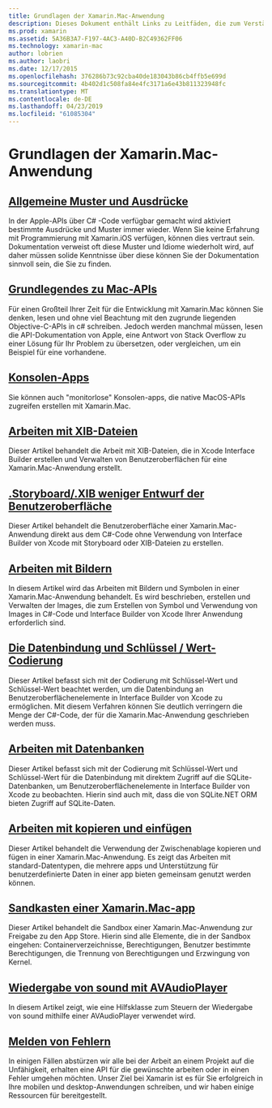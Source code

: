 ```yaml
---
title: Grundlagen der Xamarin.Mac-Anwendung
description: Dieses Dokument enthält Links zu Leitfäden, die zum Verständnis bei der Entwicklung von Xamarin.Mac-Anwendungen erforderlich sind verschiedene Konzepte zu beschreiben.
ms.prod: xamarin
ms.assetid: 5A36B3A7-F197-4AC3-A40D-B2C49362FF06
ms.technology: xamarin-mac
author: lobrien
ms.author: laobri
ms.date: 12/17/2015
ms.openlocfilehash: 376286b73c92cba40de183043b86cb4ffb5e699d
ms.sourcegitcommit: 4b402d1c508fa84e4fc3171a6e43b811323948fc
ms.translationtype: MT
ms.contentlocale: de-DE
ms.lasthandoff: 04/23/2019
ms.locfileid: "61085304"
---
```

# <a name="xamarinmac-application-fundamentals"></a>Grundlagen der Xamarin.Mac-Anwendung

## <a name="common-patterns-and-idiomsmacapp-fundamentalspatternsmd"></a>[Allgemeine Muster und Ausdrücke](~/mac/app-fundamentals/patterns.md)

In der Apple-APIs über C# -Code verfügbar gemacht wird aktiviert bestimmte Ausdrücke und Muster immer wieder. Wenn Sie keine Erfahrung mit Programmierung mit Xamarin.iOS verfügen, können dies vertraut sein. Dokumentation verweist oft diese Muster und Idiome wiederholt wird, auf daher müssen solide Kenntnisse über diese können Sie der Dokumentation sinnvoll sein, die Sie zu finden.

## <a name="understanding-mac-apismacapp-fundamentalsmac-apismd"></a>[Grundlegendes zu Mac-APIs](~/mac/app-fundamentals/mac-apis.md)

Für einen Großteil Ihrer Zeit für die Entwicklung mit Xamarin.Mac können Sie denken, lesen und ohne viel Beachtung mit den zugrunde liegenden Objective-C-APIs in c# schreiben. Jedoch werden manchmal müssen, lesen die API-Dokumentation von Apple, eine Antwort von Stack Overflow zu einer Lösung für Ihr Problem zu übersetzen, oder vergleichen, um ein Beispiel für eine vorhandene.

## <a name="console-appsmacapp-fundamentalsconsolemd"></a>[Konsolen-Apps](~/mac/app-fundamentals/console.md)

Sie können auch "monitorlose" Konsolen-apps, die native MacOS-APIs zugreifen erstellen mit Xamarin.Mac.

## <a name="working-with-xib-filesmacapp-fundamentalsxibmd"></a>[Arbeiten mit XIB-Dateien](~/mac/app-fundamentals/xib.md)

Dieser Artikel behandelt die Arbeit mit XIB-Dateien, die in Xcode Interface Builder erstellen und Verwalten von Benutzeroberflächen für eine Xamarin.Mac-Anwendung erstellt.

## <a name="storyboardxib-less-user-interface-designmacapp-fundamentalsxibless-uimd"></a>[.Storyboard/.XIB weniger Entwurf der Benutzeroberfläche](~/mac/app-fundamentals/xibless-ui.md)

Dieser Artikel behandelt die Benutzeroberfläche einer Xamarin.Mac-Anwendung direkt aus dem C#-Code ohne Verwendung von Interface Builder von Xcode mit Storyboard oder XIB-Dateien zu erstellen.

## <a name="working-with-imagesmacapp-fundamentalsimagemd"></a>[Arbeiten mit Bildern](~/mac/app-fundamentals/image.md)

In diesem Artikel wird das Arbeiten mit Bildern und Symbolen in einer Xamarin.Mac-Anwendung behandelt. Es wird beschrieben, erstellen und Verwalten der Images, die zum Erstellen von Symbol und Verwendung von Images in C#-Code und Interface Builder von Xcode Ihrer Anwendung erforderlich sind.

## <a name="data-binding-and-key-value-codingmacapp-fundamentalsdatabindingmd"></a>[Die Datenbindung und Schlüssel / Wert-Codierung](~/mac/app-fundamentals/databinding.md)

Dieser Artikel befasst sich mit der Codierung mit Schlüssel-Wert und Schlüssel-Wert beachtet werden, um die Datenbindung an Benutzeroberflächenelemente in Interface Builder von Xcode zu ermöglichen. Mit diesem Verfahren können Sie deutlich verringern die Menge der C#-Code, der für die Xamarin.Mac-Anwendung geschrieben werden muss. 

## <a name="working-with-databasesmacapp-fundamentalsdatabasesmd"></a>[Arbeiten mit Datenbanken](~/mac/app-fundamentals/databases.md)

Dieser Artikel befasst sich mit der Codierung mit Schlüssel-Wert und Schlüssel-Wert für die Datenbindung mit direktem Zugriff auf die SQLite-Datenbanken, um Benutzeroberflächenelemente in Interface Builder von Xcode zu beobachten. Hierin sind auch mit, dass die von SQLite.NET ORM bieten Zugriff auf SQLite-Daten.

## <a name="working-with-copy-and-pastemacapp-fundamentalscopy-pastemd"></a>[Arbeiten mit kopieren und einfügen](~/mac/app-fundamentals/copy-paste.md)

Dieser Artikel behandelt die Verwendung der Zwischenablage kopieren und fügen in einer Xamarin.Mac-Anwendung. Es zeigt das Arbeiten mit standard-Datentypen, die mehrere apps und Unterstützung für benutzerdefinierte Daten in einer app bieten gemeinsam genutzt werden können.

## <a name="sandboxing-a-xamarinmac-appmacapp-fundamentalssandboxingmd"></a>[Sandkasten einer Xamarin.Mac-app](~/mac/app-fundamentals/sandboxing.md)

Dieser Artikel behandelt die Sandbox einer Xamarin.Mac-Anwendung zur Freigabe zu den App Store. Hierin sind alle Elemente, die in der Sandbox eingehen: Containerverzeichnisse, Berechtigungen, Benutzer bestimmte Berechtigungen, die Trennung von Berechtigungen und Erzwingung von Kernel.

## <a name="playing-sound-with-avaudioplayermacapp-fundamentalssoundsmd"></a>[Wiedergabe von sound mit AVAudioPlayer](~/mac/app-fundamentals/sounds.md)

In diesem Artikel zeigt, wie eine Hilfsklasse zum Steuern der Wiedergabe von sound mithilfe einer AVAudioPlayer verwendet wird.

## <a name="reporting-bugsmacapp-fundamentalstroubleshootingmd"></a>[Melden von Fehlern](~/mac/app-fundamentals/troubleshooting.md)

In einigen Fällen abstürzen wir alle bei der Arbeit an einem Projekt auf die Unfähigkeit, erhalten eine API für die gewünschte arbeiten oder in einen Fehler umgehen möchten. Unser Ziel bei Xamarin ist es für Sie erfolgreich in Ihre mobilen und desktop-Anwendungen schreiben, und wir haben einige Ressourcen für bereitgestellt.
